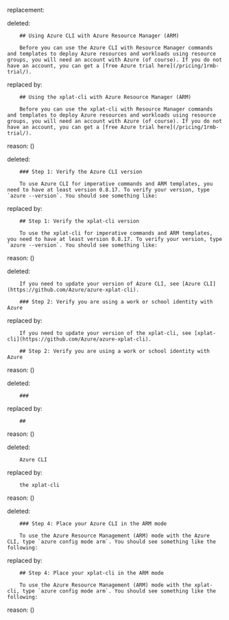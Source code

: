 replacement:

deleted:

		## Using Azure CLI with Azure Resource Manager (ARM)
		
		Before you can use the Azure CLI with Resource Manager commands and templates to deploy Azure resources and workloads using resource groups, you will need an account with Azure (of course). If you do not have an account, you can get a [free Azure trial here](/pricing/1rmb-trial/).

replaced by:

		## Using the xplat-cli with Azure Resource Manager (ARM)
		
		Before you can use the xplat-cli with Resource Manager commands and templates to deploy Azure resources and workloads using resource groups, you will need an account with Azure (of course). If you do not have an account, you can get a [free Azure trial here](/pricing/1rmb-trial/).

reason: ()

deleted:

		### Step 1: Verify the Azure CLI version
		
		To use Azure CLI for imperative commands and ARM templates, you need to have at least version 0.8.17. To verify your version, type `azure --version`. You should see something like:

replaced by:

		## Step 1: Verify the xplat-cli version
		
		To use the xplat-cli for imperative commands and ARM templates, you need to have at least version 0.8.17. To verify your version, type `azure --version`. You should see something like:

reason: ()

deleted:

		If you need to update your version of Azure CLI, see [Azure CLI](https://github.com/Azure/azure-xplat-cli).
		
		### Step 2: Verify you are using a work or school identity with Azure

replaced by:

		If you need to update your version of the xplat-cli, see [xplat-cli](https://github.com/Azure/azure-xplat-cli).
		
		## Step 2: Verify you are using a work or school identity with Azure

reason: ()

deleted:

		###

replaced by:

		##

reason: ()

deleted:

		Azure CLI

replaced by:

		the xplat-cli

reason: ()

deleted:

		### Step 4: Place your Azure CLI in the ARM mode
		
		To use the Azure Resource Management (ARM) mode with the Azure CLI, type `azure config mode arm`. You should see something like the following:

replaced by:

		## Step 4: Place your xplat-cli in the ARM mode
		
		To use the Azure Resource Management (ARM) mode with the xplat-cli, type `azure config mode arm`. You should see something like the following:

reason: ()

